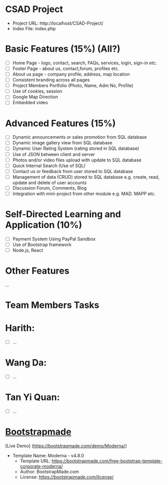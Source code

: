 # CSAD Project
- Project URL: http://localhost/CSAD-Project/
- Index File: index.php

# Basic Features (15%) (All?)

- [ ] Home Page - logo, contact, search, FAQs, services, login, sign-in etc.
- [ ] Footer Page - about us, contact,forum, profiles etc.
- [ ] About us page - company profile, address, map location
- [ ] Consistent branding across all pages
- [ ] Project Members Portfolio (Photo, Name, Adm No, Profile)
- [ ] Use of cookies, session
- [ ] Google Map Direction
- [ ] Embedded video

# Advanced Features (15%) 

- [ ] Dynamic announcements or sales promotion from SQL database
- [ ] Dynamic image gallery view from SQL database
- [ ] Dynamic User Rating System (rating stored in SQL database)
- [ ] Use of JSON between client and server
- [ ] Photos and/or video files upload with update to SQL database
- [ ] Quick Internal Search (Use of SQL)
- [ ] Contact us or feedback from user stored to SQL database
- [ ] Management of data (CRUD) stored to SQL database e.g. create, read, update and delete of user accounts
- [ ] Discussion Forum, Comments, Blog
- [ ] Integration with mini-project from other module e.g. MAD. MAPP etc.

# Self-Directed Learning and Application (10%) 

- [ ] Payment System Using PayPal Sandbox
- [ ] Use of Bootstrap framework
- [ ] Node.js, React

# Other Features
...

# Team Members Tasks

# Harith:
- [ ] ...

# Wang Da:
- [ ] ...

# Tan Yi Quan:
- [ ] ...

# [Bootstrapmade](https://bootstrapmade.com/)
[Live Demo] (https://bootstrapmade.com/demo/Moderna/)
* Template Name: Moderna - v4.8.0
  * Template URL: https://bootstrapmade.com/free-bootstrap-template-corporate-moderna/
  * Author: BootstrapMade.com
  * License: https://bootstrapmade.com/license/
